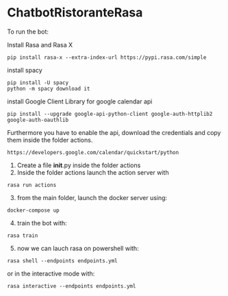 # ChatbotRistoranteRasa
To run the bot:

Install Rasa and Rasa X

```
pip install rasa-x --extra-index-url https://pypi.rasa.com/simple
```

install spacy

```
pip install -U spacy
python -m spacy download it
```

install Google Client Library for google calendar api
```
pip install --upgrade google-api-python-client google-auth-httplib2 google-auth-oauthlib
```
Furthermore you have to enable the api, download the credentials and copy them inside the folder actions.

```
https://developers.google.com/calendar/quickstart/python
```
1) Create a file __init__.py inside the folder actions
2) Inside the folder actions launch the action server with

```
rasa run actions
```
3) from the main folder, launch the docker server using:
```
docker-compose up
```
4) train the bot with:
```
rasa train
```

5) now we can lauch rasa on powershell with:
```
rasa shell --endpoints endpoints.yml 
```
or in the interactive mode with:
```
rasa interactive --endpoints endpoints.yml 
```
